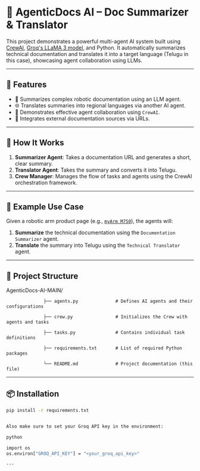 # 🧠 AgenticDocs AI – Doc Summarizer & Translator

This project demonstrates a powerful multi-agent AI system built using [CrewAI](https://github.com/joaomdmoura/crewai), [Groq's LLaMA 3 model](https://groq.com/), and Python. It automatically summarizes technical documentation and translates it into a target language (Telugu in this case), showcasing agent collaboration using LLMs.

---

## 🚀 Features

- 📄 Summarizes complex robotic documentation using an LLM agent.
- 🌐 Translates summaries into regional languages via another AI agent.
- 🤝 Demonstrates effective agent collaboration using `CrewAI`.
- 🔗 Integrates external documentation sources via URLs.

---

## 🧠 How It Works

1. **Summarizer Agent**: Takes a documentation URL and generates a short, clear summary.
2. **Translator Agent**: Takes the summary and converts it into Telugu.
3. **Crew Manager**: Manages the flow of tasks and agents using the CrewAI orchestration framework.

---

## 📂 Example Use Case

Given a robotic arm product page (e.g., [`myArm M750`](https://www.elephantrobotics.com/en/myarm-m750/)), the agents will:
1. **Summarize** the technical documentation using the `Documentation Summarizer` agent.
2. **Translate** the summary into Telugu using the `Technical Translator` agent.

---

## 📁 Project Structure


AgenticDocs-AI-MAIN/

                  ├── agents.py              # Defines AI agents and their configurations
                  
                  ├── crew.py                # Initializes the Crew with agents and tasks
                  
                  ├── tasks.py               # Contains individual task definitions
                  
                  ├── requirements.txt       # List of required Python packages
                  
                  └── README.md              # Project documentation (this file)

---

## 📦 Installation 

```bash
pip install -r requirements.txt


Also make sure to set your Groq API key in the environment:

python

import os
os.environ["GROQ_API_KEY"] = "<your_groq_api_key>"

---
